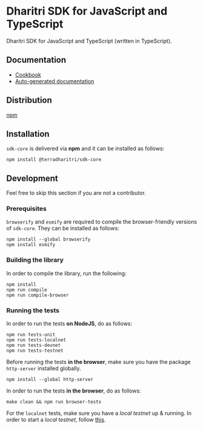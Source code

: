 # Dharitri SDK for JavaScript and TypeScript

Dharitri SDK for JavaScript and TypeScript (written in TypeScript).

## Documentation

-   [Cookbook](https://docs.dharitri.org/sdk-and-tools/sdk-js/sdk-js-cookbook/)
-   [Auto-generated documentation](https://TerraDharitri.github.io/drt-js-sdk-core/)

## Distribution

[npm](https://www.npmjs.com/package/@terradharitri/sdk-core)

## Installation

`sdk-core` is delivered via **npm** and it can be installed as follows:

```
npm install @terradharitri/sdk-core
```

## Development

Feel free to skip this section if you are not a contributor.

### Prerequisites

`browserify` and `esmify` are required to compile the browser-friendly versions of `sdk-core`. They can be installed as follows:

```
npm install --global browserify
npm install esmify
```

### Building the library

In order to compile the library, run the following:

```
npm install
npm run compile
npm run compile-browser
```

### Running the tests

In order to run the tests **on NodeJS**, do as follows:

```
npm run tests-unit
npm run tests-localnet
npm run tests-devnet
npm run tests-testnet
```

Before running the tests **in the browser**, make sure you have the package `http-server` installed globally.

```
npm install --global http-server
```

In order to run the tests **in the browser**, do as follows:

```
make clean && npm run browser-tests
```

For the `localnet` tests, make sure you have a _local testnet_ up & running. In order to start a _local testnet_, follow [this](https://docs.dharitri.org/developers/setup-local-testnet/).
